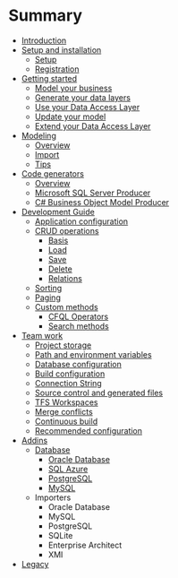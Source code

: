 # Summary

* [Introduction](README.md)
* [Setup and installation](setup_and_installation.md)
   * [Setup](setup-and-installation/setup.md)
   * [Registration](setup-and-installation/registration.md)
* [Getting started](getting_started.md)
   * [Model your business](getting-started/model_your_business.md)
   * [Generate your data layers](getting-started/generate_your_data_layers.md)
   * [Use your Data Access Layer](getting-started/use_your_data_access_layer.md)
   * [Update your model](getting-started/update_your_model.md)
   * [Extend your Data Access Layer](getting-started/extend_your_data_access_layer.md)
* [Modeling](modeling.md)
   * [Overview](modeling/overview.md)
   * [Import](modeling/import.md)
   * [Tips](modeling/tips.md)
* [Code generators](code_generators.md)
   * [Overview](code-generators/overview.md)
   * [Microsoft SQL Server Producer](code-generators/microsoft_sql_server_code_generator.md)
   * [C# Business Object Model Producer](code-generators/c_business_object_model_generator.md)
* [Development Guide](development_guide.md)
   * [Application configuration](development-guide/application_configuration.md)
   * [CRUD operations](development-guide/crud_operations.md)
       * [Basis](development-guide/basis.md)
       * [Load](development-guide/load.md)
       * [Save](development-guide/save.md)
       * [Delete](development-guide/delete.md)
       * [Relations](development-guide/relations.md)
   * [Sorting](development-guide/sorting.md)
   * [Paging](development-guide/paging.md)
   * [Custom methods](development-guide/custom_methods.md)
       * [CFQL Operators](development-guide/cfql-operators.md)
       * [Search methods](development-guide/search_methods.md)
* [Team work](team_work.md)
   * [Project storage](team-work/project_storage.md)
   * [Path and environment variables](team-work/path_and_environment_variables.md)
   * [Database configuration](team-work/database_configuration.md)
   * [Build configuration](team-work/build_configuration.md)
   * [Connection String](team-work/connection_string.md)
   * [Source control and generated files](team-work/source_control_and_generated_files.md)
   * [TFS Workspaces](team-work/tfs_workspaces.md)
   * [Merge conflicts](team-work/merge_conflicts.md)
   * [Continuous build](team-work/continuous_build.md)
   * [Recommended configuration](team-work/recommended_configuration.md)
* [Addins](addins.md)
   * [Database](addins/database.md)
       * [Oracle Database](addins/oracle_database.md)
       * [SQL Azure](addins/sql_azure.md)
       * [PostgreSQL](addins/postgresql.md)
       * [MySQL](addins/mysql.md)
   * Importers
       * Oracle Database
       * MySQL
       * PostgreSQL
       * SQLite
       * Enterprise Architect
       * XMI
* [Legacy](legacy.md)

